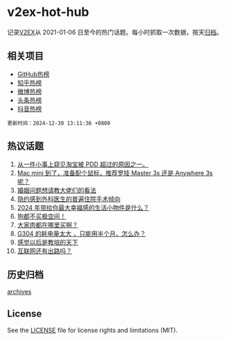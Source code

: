# v2ex-hot-hub

 记录[V2EX](https://www.v2ex.com/)从 2021-01-06 日至今的热门话题。每小时抓取一次数据，按天[归档](archives)。
 
 ## 相关项目

- [GitHub热榜](https://github.com/lonnyzhang423/github-hot-hub)
- [知乎热榜](https://github.com/lonnyzhang423/zhihu-hot-hub)
- [微博热榜](https://github.com/lonnyzhang423/weibo-hot-hub)
- [头条热榜](https://github.com/lonnyzhang423/toutiao-hot-hub)
- [抖音热榜](https://github.com/lonnyzhang423/douyin-hot-hub)


 `更新时间：2024-12-30 13:11:36 +0800`

## 热议话题

1. [从一件小事上窥见淘宝被 PDD 超过的原因之一。](https://www.v2ex.com/t/1101071)
1. [Mac mini 到了，准备配个鼠标，推荐罗技 Master 3s 还是 Anywhere 3s 呢？](https://www.v2ex.com/t/1101098)
1. [婚姻问题想请教大佬们的看法](https://www.v2ex.com/t/1101085)
1. [隐约感到外科医生的普遍住院手术倾向](https://www.v2ex.com/t/1101140)
1. [2024 年带给你最大幸福感的生活小物件是什么？](https://www.v2ex.com/t/1101144)
1. [狗都不买极空间！](https://www.v2ex.com/t/1101182)
1. [大家肉都在哪里买啊？](https://www.v2ex.com/t/1101038)
1. [G304 的耗电量太大 ，只能用半个月，怎么办？](https://www.v2ex.com/t/1101149)
1. [感觉以后是教培的天下](https://www.v2ex.com/t/1101084)
1. [互联网还有出路吗？](https://www.v2ex.com/t/1101045)

## 历史归档

[archives](archives)

## License

See the [LICENSE](LICENSE) file for license rights and limitations (MIT).
